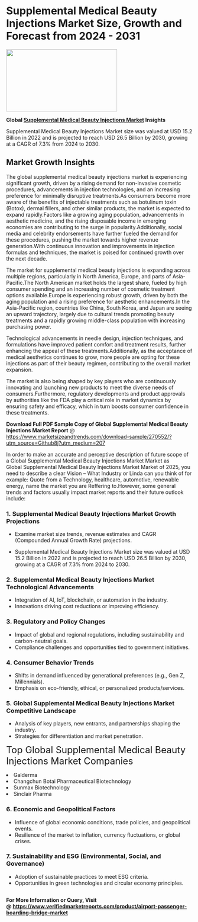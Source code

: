 <H1>Supplemental Medical Beauty Injections Market Size, Growth and Forecast from 2024 - 2031</H1><img class="aligncenter size-medium wp-image-584254" src="https://thirdeyenews.in/wp-content/uploads/2024/09/Global-Market-Research-300x168.jpeg" alt="" width="300" height="168" /><p><strong>Global&nbsp;<a href="https://www.marketsizeandtrends.com/download-sample/270552/?utm_source=Github8j?utm_medium=207">Supplemental Medical Beauty Injections Market</a> Insights</strong></p><p>Supplemental Medical Beauty Injections Market size was valued at USD 15.2 Billion in 2022 and is projected to reach USD 26.5 Billion by 2030, growing at a CAGR of 7.3% from 2024 to 2030.</p><p><h2>Market Growth Insights</h2> <p>The global supplemental medical beauty injections market is experiencing significant growth, driven by a rising demand for non-invasive cosmetic procedures, advancements in injection technologies, and an increasing preference for minimally disruptive treatments.As consumers become more aware of the benefits of injectable treatments such as botulinum toxin (Botox), dermal fillers, and other similar products, the market is expected to expand rapidly.Factors like a growing aging population, advancements in aesthetic medicine, and the rising disposable income in emerging economies are contributing to the surge in popularity.Additionally, social media and celebrity endorsements have further fueled the demand for these procedures, pushing the market towards higher revenue generation.With continuous innovation and improvements in injection formulas and techniques, the market is poised for continued growth over the next decade.</p> <p>The market for supplemental medical beauty injections is expanding across multiple regions, particularly in North America, Europe, and parts of Asia-Pacific.The North American market holds the largest share, fueled by high consumer spending and an increasing number of cosmetic treatment options available.Europe is experiencing robust growth, driven by both the aging population and a rising preference for aesthetic enhancements.In the Asia-Pacific region, countries like China, South Korea, and Japan are seeing an upward trajectory, largely due to cultural trends promoting beauty treatments and a rapidly growing middle-class population with increasing purchasing power.</p> <p>Technological advancements in needle design, injection techniques, and formulations have improved patient comfort and treatment results, further enhancing the appeal of these treatments.Additionally, as the acceptance of medical aesthetics continues to grow, more people are opting for these injections as part of their beauty regimen, contributing to the overall market expansion.</p> <p>The market is also being shaped by key players who are continuously innovating and launching new products to meet the diverse needs of consumers.Furthermore, regulatory developments and product approvals by authorities like the FDA play a critical role in market dynamics by ensuring safety and efficacy, which in turn boosts consumer confidence in these treatments.</p> <p><span class=""><strong>Download Full PDF Sample Copy of Global Supplemental Medical Beauty Injections Market Report</strong> @ <a href="https://www.marketsizeandtrends.com/download-sample/270552/?utm_source=Github8j?utm_medium=207" target="_blank">https://www.marketsizeandtrends.com/download-sample/270552/?utm_source=Github8j?utm_medium=207</a></span></p><p>In order to make an accurate and perceptive description of future scope of a Global&nbsp;Supplemental Medical Beauty Injections Market Market as Global&nbsp;Supplemental Medical Beauty Injections Market Market of 2025, you need to describe a clear Vision &ndash; What Industry or Linda can you think of for example: Quote from a Technology, healthcare, automotive, renewable energy, name the market you are Reffering to.However, some general trends and factors usually impact market reports and their future outlook include:</p><h3>1.&nbsp;<strong>Supplemental Medical Beauty Injections Market Growth Projections</strong></h3><ul><li>Examine market size trends, revenue estimates and CAGR (Compounded Annual Growth Rate) projections.</li><li><p>Supplemental Medical Beauty Injections Market size was valued at USD 15.2 Billion in 2022 and is projected to reach USD 26.5 Billion by 2030, growing at a CAGR of 7.3% from 2024 to 2030.</p></li></ul><h3>2.&nbsp;<strong>Supplemental Medical Beauty Injections Market Technological Advancements</strong></h3><ul><li>Integration of AI, IoT, blockchain, or automation in the industry.</li><li>Innovations driving cost reductions or improving efficiency.</li></ul><h3>3.&nbsp;<strong>Regulatory and Policy Changes</strong></h3><ul><li>Impact of global and regional regulations, including sustainability and carbon-neutral goals.</li><li>Compliance challenges and opportunities tied to government initiatives.</li></ul><h3>4.&nbsp;<strong>Consumer Behavior Trends</strong></h3><ul><li>Shifts in demand influenced by generational preferences (e.g., Gen Z, Millennials).</li><li>Emphasis on eco-friendly, ethical, or personalized products/services.</li></ul><h3>5.&nbsp;<strong>Global Supplemental Medical Beauty Injections Market Competitive Landscape</strong></h3><ul><li>Analysis of key players, new entrants, and partnerships shaping the industry.</li><li>Strategies for differentiation and market penetration.</li></ul><p data-pm-slice="1 1 []"><span style="color: inherit; font-family: inherit; font-size: 25px;">Top Global Supplemental Medical Beauty Injections Market Companies</span></p><div class="" data-test-id=""><p><li>Galderma</li><li> Changchun Botai Pharmaceutical Biotechnology</li><li> Sunmax Biotechnology</li><li> Sinclair Pharma</li></p></div><h3>6.&nbsp;<strong>Economic and Geopolitical Factors</strong></h3><ul><li>Influence of global economic conditions, trade policies, and geopolitical events.</li><li>Resilience of the market to inflation, currency fluctuations, or global crises.</li></ul><h3>7.&nbsp;<strong>Sustainability and ESG (Environmental, Social, and Governance)</strong></h3><ul><li>Adoption of sustainable practices to meet ESG criteria.</li><li>Opportunities in green technologies and circular economy principles.</li></ul><h2><strong style="font-size: 14px;">For More Information or Query, Visit @&nbsp;</strong><a style="background-color: #ffffff; font-size: 14px;" href="https://www.marketsizeandtrends.com/report/supplemental-medical-beauty-injections-market/" target="_blank">https://www.verifiedmarketreports.com/product/airport-passenger-boarding-bridge-market</a></h2>